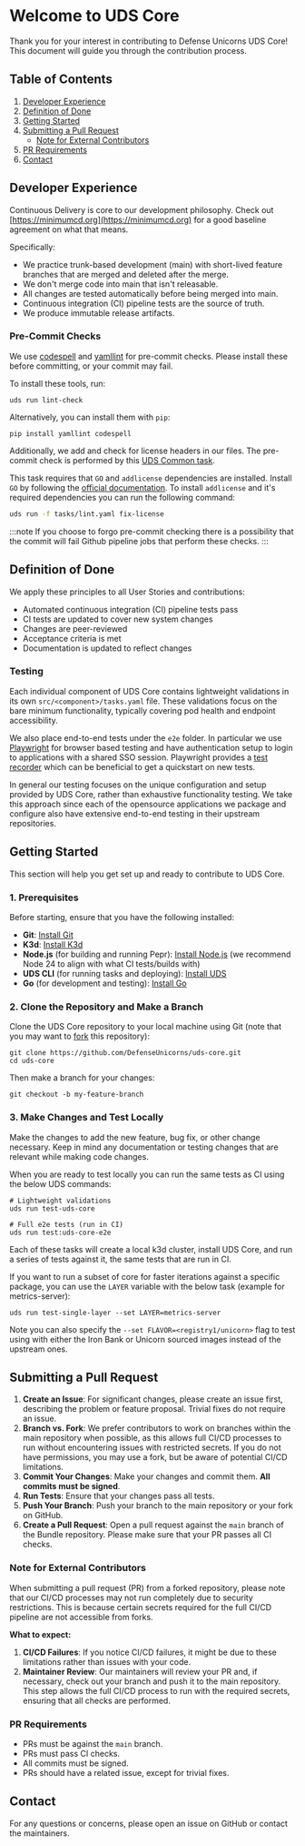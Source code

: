 # Welcome to UDS Core

Thank you for your interest in contributing to Defense Unicorns UDS Core! This document will guide you through the contribution process.

## Table of Contents

1. [Developer Experience](#developer-experience)
2. [Definition of Done](#definition-of-done)
3. [Getting Started](#getting-started)
4. [Submitting a Pull Request](#submitting-a-pull-request)
   - [Note for External Contributors](#note-for-external-contributors)
5. [PR Requirements](#pr-requirements)
6. [Contact](#contact)

## Developer Experience

Continuous Delivery is core to our development philosophy. Check out [https://minimumcd.org](https://minimumcd.org) for a good baseline agreement on what that means.

Specifically:

- We practice trunk-based development (main) with short-lived feature branches that are merged and deleted after the merge.
- We don't merge code into main that isn't releasable.
- All changes are tested automatically before being merged into main.
- Continuous integration (CI) pipeline tests are the source of truth.
- We produce immutable release artifacts.

### Pre-Commit Checks

We use [codespell](https://github.com/codespell-project/codespell) and [yamllint](https://yamllint.readthedocs.io/en/stable/) for pre-commit checks. Please install these before committing, or your commit may fail.

To install these tools, run:

```console
uds run lint-check
```

Alternatively, you can install them with `pip`:

```console
pip install yamllint codespell
```

Additionally, we add and check for license headers in our files. The pre-commit check is performed by this [UDS Common task](https://github.com/defenseunicorns/uds-common/blob/main/tasks/lint.yaml#L159-L225).

This task requires that `GO` and `addlicense` dependencies are installed. Install `GO` by following the [official documentation](https://go.dev/doc/install). To install `addlicense` and it's required dependencies you can run the following command:
```bash
uds run -f tasks/lint.yaml fix-license
```

:::note
If you choose to forgo pre-commit checking there is a possibility that the commit will fail Github pipeline jobs that perform these checks.
:::

## Definition of Done

We apply these principles to all User Stories and contributions:

- Automated continuous integration (CI) pipeline tests pass
- CI tests are updated to cover new system changes
- Changes are peer-reviewed
- Acceptance criteria is met
- Documentation is updated to reflect changes

### Testing

Each individual component of UDS Core contains lightweight validations in its own `src/<component>/tasks.yaml` file. These validations focus on the bare minimum functionality, typically covering pod health and endpoint accessibility.

We also place end-to-end tests under the `e2e` folder. In particular we use [Playwright](https://playwright.dev/) for browser based testing and have authentication setup to login to applications with a shared SSO session. Playwright provides a [test recorder](https://playwright.dev/docs/codegen#generate-tests-with-the-playwright-inspector) which can be beneficial to get a quickstart on new tests.

In general our testing focuses on the unique configuration and setup provided by UDS Core, rather than exhaustive functionality testing. We take this approach since each of the opensource applications we package and configure also have extensive end-to-end testing in their upstream repositories.

## Getting Started

This section will help you get set up and ready to contribute to UDS Core.

### 1. Prerequisites

Before starting, ensure that you have the following installed:

- **Git**: [Install Git](https://git-scm.com/book/en/v2/Getting-Started-Installing-Git)
- **K3d**: [Install K3d](https://k3d.io/#installation)
- **Node.js** (for building and running Pepr): [Install Node.js](https://nodejs.org/en/download/) (we recommend Node 24 to align with what CI tests/builds with)
- **UDS CLI** (for running tasks and deploying): [Install UDS](https://uds.defenseunicorns.com/cli/quickstart-and-usage/)
- **Go** (for development and testing): [Install Go](https://go.dev/doc/install)

### 2. Clone the Repository and Make a Branch

Clone the UDS Core repository to your local machine using Git (note that you may want to [fork](https://docs.github.com/en/pull-requests/collaborating-with-pull-requests/working-with-forks/fork-a-repo) this repository):

```console
git clone https://github.com/DefenseUnicorns/uds-core.git
cd uds-core
```

Then make a branch for your changes:

```console
git checkout -b my-feature-branch
```

### 3. Make Changes and Test Locally

Make the changes to add the new feature, bug fix, or other change necessary. Keep in mind any documentation or testing changes that are relevant while making code changes.

When you are ready to test locally you can run the same tests as CI using the below UDS commands:

```console
# Lightweight validations
uds run test-uds-core

# Full e2e tests (run in CI)
uds run test:uds-core-e2e
```

Each of these tasks will create a local k3d cluster, install UDS Core, and run a series of tests against it, the same tests that are run in CI.

If you want to run a subset of core for faster iterations against a specific package, you can use the `LAYER` variable with the below task (example for metrics-server):

```console
uds run test-single-layer --set LAYER=metrics-server
```

Note you can also specify the `--set FLAVOR=<registry1/unicorn>` flag to test using with either the Iron Bank or Unicorn sourced images instead of the upstream ones.

## Submitting a Pull Request

1. **Create an Issue**: For significant changes, please create an issue first, describing the problem or feature proposal. Trivial fixes do not require an issue.
2. **Branch vs. Fork**: We prefer contributors to work on branches within the main repository when possible, as this allows full CI/CD processes to run without encountering issues with restricted secrets. If you do not have permissions, you may use a fork, but be aware of potential CI/CD limitations.
3. **Commit Your Changes**: Make your changes and commit them. **All commits must be signed**.
4. **Run Tests**: Ensure that your changes pass all tests.
5. **Push Your Branch**: Push your branch to the main repository or your fork on GitHub.
6. **Create a Pull Request**: Open a pull request against the `main` branch of the Bundle repository. Please make sure that your PR passes all CI checks.

### Note for External Contributors

When submitting a pull request (PR) from a forked repository, please note that our CI/CD processes may not run completely due to security restrictions. This is because certain secrets required for the full CI/CD pipeline are not accessible from forks. 

**What to expect:**
1. **CI/CD Failures**: If you notice CI/CD failures, it might be due to these limitations rather than issues with your code.
2. **Maintainer Review**: Our maintainers will review your PR and, if necessary, check out your branch and push it to the main repository. This step allows the full CI/CD process to run with the required secrets, ensuring that all checks are performed.

### PR Requirements

* PRs must be against the `main` branch.
* PRs must pass CI checks.
* All commits must be signed.
* PRs should have a related issue, except for trivial fixes.

## Contact

For any questions or concerns, please open an issue on GitHub or contact the maintainers.
